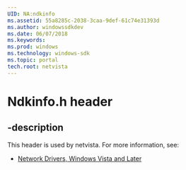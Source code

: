 ```yaml
---
UID: NA:ndkinfo
ms.assetid: 55a8285c-2038-3caa-9def-61c74e31393d
ms.author: windowssdkdev
ms.date: 06/07/2018
ms.keywords: 
ms.prod: windows
ms.technology: windows-sdk
ms.topic: portal
tech.root: netvista
---
```


# Ndkinfo.h header


## -description


This header is used by netvista. For more information, see:

- [Network Drivers, Windows Vista and Later](../_netvista/index.md)